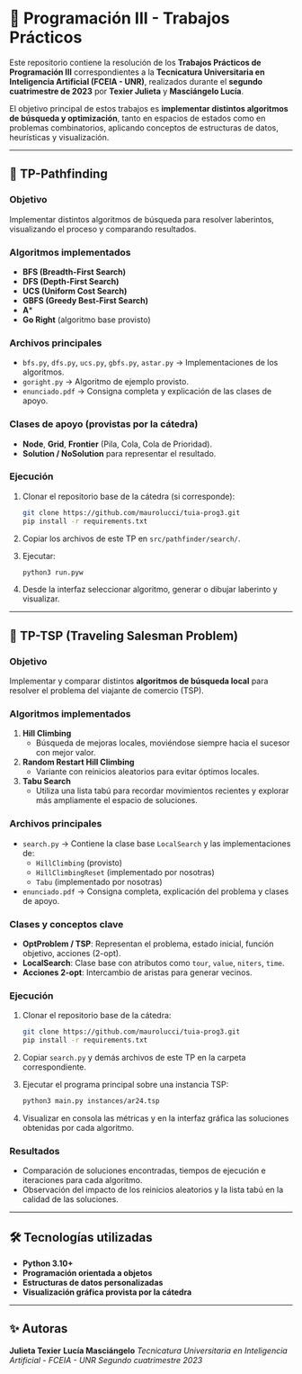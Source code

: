 # 🧩 Programación III - Trabajos Prácticos

Este repositorio contiene la resolución de los **Trabajos Prácticos de
Programación III** correspondientes a la **Tecnicatura Universitaria en
Inteligencia Artificial (FCEIA - UNR)**, realizados durante el **segundo
cuatrimestre de 2023** por **Texier Julieta** y **Masciángelo Lucía**.

El objetivo principal de estos trabajos es **implementar distintos
algoritmos de búsqueda y optimización**, tanto en espacios de estados
como en problemas combinatorios, aplicando conceptos de estructuras de
datos, heurísticas y visualización.

------------------------------------------------------------------------

## 📌 TP-Pathfinding

### Objetivo

Implementar distintos algoritmos de búsqueda para resolver laberintos,
visualizando el proceso y comparando resultados.

### Algoritmos implementados

-   **BFS (Breadth-First Search)**
-   **DFS (Depth-First Search)**
-   **UCS (Uniform Cost Search)**
-   **GBFS (Greedy Best-First Search)**
-   **A**\*
-   **Go Right** (algoritmo base provisto)

### Archivos principales

-   `bfs.py`, `dfs.py`, `ucs.py`, `gbfs.py`, `astar.py` →
    Implementaciones de los algoritmos.
-   `goright.py` → Algoritmo de ejemplo provisto.
-   `enunciado.pdf` → Consigna completa y explicación de las clases de
    apoyo.

### Clases de apoyo (provistas por la cátedra)

-   **Node**, **Grid**, **Frontier** (Pila, Cola, Cola de Prioridad).
-   **Solution / NoSolution** para representar el resultado.

### Ejecución

1.  Clonar el repositorio base de la cátedra (si corresponde):

    ``` bash
    git clone https://github.com/maurolucci/tuia-prog3.git
    pip install -r requirements.txt
    ```

2.  Copiar los archivos de este TP en `src/pathfinder/search/`.

3.  Ejecutar:

    ``` bash
    python3 run.pyw
    ```

4.  Desde la interfaz seleccionar algoritmo, generar o dibujar laberinto
    y visualizar.

------------------------------------------------------------------------

## 📌 TP-TSP (Traveling Salesman Problem)

### Objetivo

Implementar y comparar distintos **algoritmos de búsqueda local** para
resolver el problema del viajante de comercio (TSP).

### Algoritmos implementados

1.  **Hill Climbing**
    -   Búsqueda de mejoras locales, moviéndose siempre hacia el sucesor
        con mejor valor.
2.  **Random Restart Hill Climbing**
    -   Variante con reinicios aleatorios para evitar óptimos locales.
3.  **Tabu Search**
    -   Utiliza una lista tabú para recordar movimientos recientes y
        explorar más ampliamente el espacio de soluciones.

### Archivos principales

-   `search.py` → Contiene la clase base `LocalSearch` y las
    implementaciones de:
    -   `HillClimbing` (provisto)
    -   `HillClimbingReset` (implementado por nosotras)
    -   `Tabu` (implementado por nosotras)
-   `enunciado.pdf` → Consigna completa, explicación del problema y
    clases de apoyo.

### Clases y conceptos clave

-   **OptProblem / TSP**: Representan el problema, estado inicial,
    función objetivo, acciones (2-opt).
-   **LocalSearch**: Clase base con atributos como `tour`, `value`,
    `niters`, `time`.
-   **Acciones 2-opt**: Intercambio de aristas para generar vecinos.

### Ejecución

1.  Clonar el repositorio base de la cátedra:

    ``` bash
    git clone https://github.com/maurolucci/tuia-prog3.git
    pip install -r requirements.txt
    ```

2.  Copiar `search.py` y demás archivos de este TP en la carpeta
    correspondiente.

3.  Ejecutar el programa principal sobre una instancia TSP:

    ``` bash
    python3 main.py instances/ar24.tsp
    ```

4.  Visualizar en consola las métricas y en la interfaz gráfica las
    soluciones obtenidas por cada algoritmo.

### Resultados

-   Comparación de soluciones encontradas, tiempos de ejecución e
    iteraciones para cada algoritmo.
-   Observación del impacto de los reinicios aleatorios y la lista tabú
    en la calidad de las soluciones.

------------------------------------------------------------------------

## 🛠 Tecnologías utilizadas

-   **Python 3.10+**
-   **Programación orientada a objetos**
-   **Estructuras de datos personalizadas**
-   **Visualización gráfica provista por la cátedra**

------------------------------------------------------------------------

## ✨ Autoras

**Julieta Texier**
**Lucía Masciángelo**
*Tecnicatura Universitaria en Inteligencia Artificial - FCEIA - UNR*
*Segundo cuatrimestre 2023*
